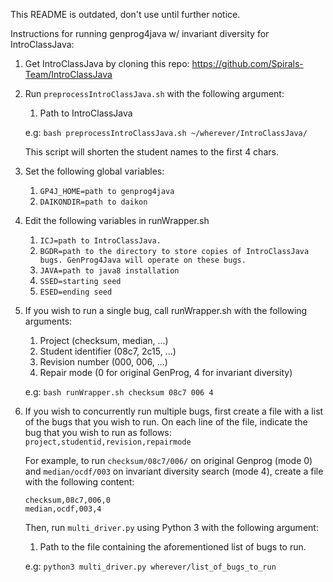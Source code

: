This README is outdated, don't use until further notice.

Instructions for running genprog4java w/ invariant diversity for IntroClassJava:

1. Get IntroClassJava by cloning this repo: https://github.com/Spirals-Team/IntroClassJava

2. Run `preprocessIntroClassJava.sh` with the following argument:
    1. Path to IntroClassJava
    
    e.g: `bash preprocessIntroClassJava.sh ~/wherever/IntroClassJava/`
    
    This script will shorten the student names to the first 4 chars.

3. Set the following global variables:
    1. `GP4J_HOME=path to genprog4java`
    2. `DAIKONDIR=path to daikon`

4. Edit the following variables in runWrapper.sh
    1. `ICJ=path to IntroClassJava.`
    2. `BGDR=path to the directory to store copies of IntroClassJava bugs. GenProg4Java will operate on these bugs.`
    3. `JAVA=path to java8 installation`
    4. `SSED=starting seed`
    5. `ESED=ending seed`

5. If you wish to run a single bug, call runWrapper.sh with the following arguments:
    1. Project (checksum, median, ...)
    2. Student identifier (08c7, 2c15, ...)
    3. Revision number (000, 006, ...)
    4. Repair mode (0 for original GenProg, 4 for invariant diversity)
    
    e.g: `bash runWrapper.sh checksum 08c7 006 4`

6. If you wish to concurrently run multiple bugs, first create a file with a list of 
the bugs that you wish to run. On each line of the file, indicate the bug that you 
wish to run as follows: `project,studentid,revision,repairmode`

    For example, to run `checksum/08c7/006/` on original Genprog (mode 0) and 
    `median/ocdf/003` on invariant diversity search (mode 4), create a file 
    with the following content:
    
    ```
    checksum,08c7,006,0
    median,ocdf,003,4
    ```

    Then, run `multi_driver.py` using Python 3 with the following argument:
    1. Path to the file containing the aforementioned list of bugs to run.
    
    e.g: `python3 multi_driver.py wherever/list_of_bugs_to_run`
    
